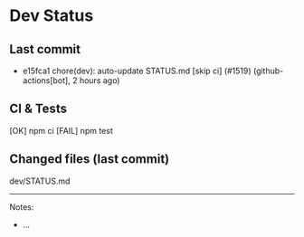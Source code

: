 # Dev Status

## Last commit
- e15fca1 chore(dev): auto-update STATUS.md [skip ci] (#1519) (github-actions[bot], 2 hours ago)
## CI & Tests
[OK] npm ci
[FAIL] npm test

## Changed files (last commit)
dev/STATUS.md

---
Notes:
- ...
